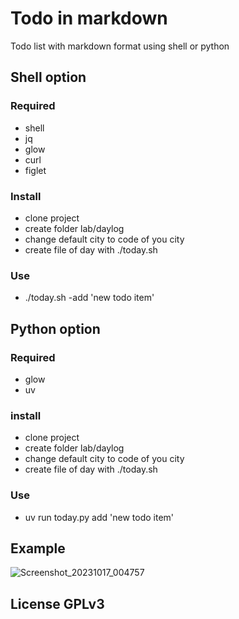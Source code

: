 # Todo in markdown

Todo list with markdown format using shell or python

## Shell option

### Required 

- shell
- jq
- glow
- curl
- figlet

### Install

- clone project
- create folder lab/daylog
- change default city to code of you city
- create file of day with ./today.sh


### Use

- ./today.sh -add 'new todo item'

## Python option

### Required 

- glow
- uv

### install

- clone project
- create folder lab/daylog
- change default city to code of you city
- create file of day with ./today.sh

### Use

- uv run today.py add 'new todo item'

## Example

![Screenshot_20231017_004757](https://github.com/enieber/todo-shell/assets/7907068/2bfb6f6e-0ca2-4e08-ae51-01f666ae17e5)


## License GPLv3
